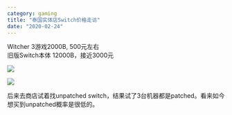 ```yaml
---
category: gaming
title: "泰国实体店Switch价格走访"
date: "2020-02-24"
---
```


Witcher 3游戏2000B, 500元左右  
旧版Switch本体 12000B，接近3000元

![](https://goooooouwa.fun:8143/static/images/img_20200224_135256.jpg)

![](https://goooooouwa.fun:8143/static/images/img_20200224_135221.jpg)

后来去商店试着找unpatched switch，结果试了3台机器都是patched。看来如今想买到unpatched概率是很低的。
